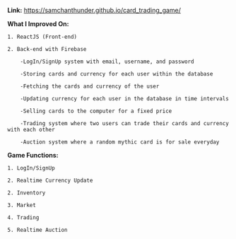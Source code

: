 **Link:** https://samchanthunder.github.io/card_trading_game/ 

**What I Improved On:**

    1. ReactJS (Front-end) 
    
    2. Back-end with Firebase
    
        -LogIn/SignUp system with email, username, and password
        
        -Storing cards and currency for each user within the database
        
        -Fetching the cards and currency of the user
        
        -Updating currency for each user in the database in time intervals
        
        -Selling cards to the computer for a fixed price
        
        -Trading system where two users can trade their cards and currency with each other
        
        -Auction system where a random mythic card is for sale everyday

**Game Functions:**

    1. LogIn/SignUp
    
    2. Realtime Currency Update
    
    2. Inventory
    
    3. Market
    
    4. Trading
    
    5. Realtime Auction
